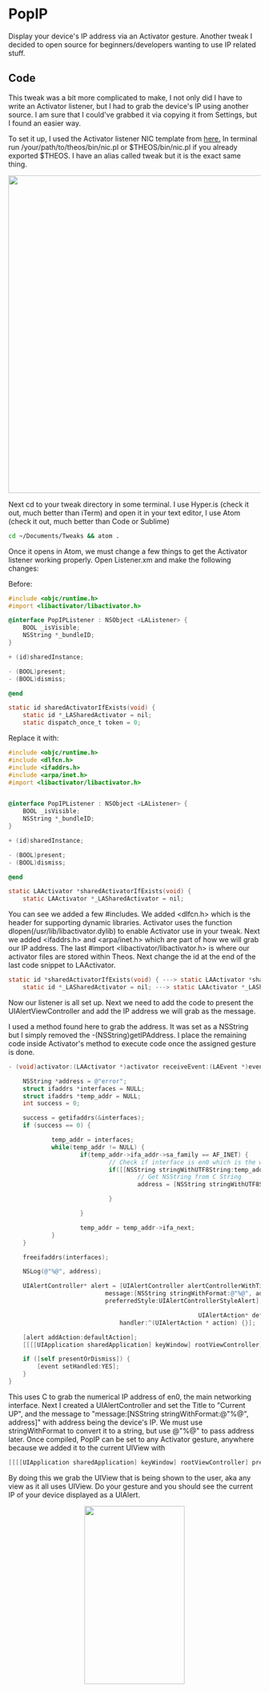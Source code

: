 # PopIP
Display your device's IP address via an Activator gesture. Another tweak I decided to open source for beginners/developers wanting to use IP related stuff.

## Code

This tweak was a bit more complicated to make, I not only did I have to write an Activator listener, but I had to grab the device's IP using another source. I am sure that I could've grabbed it via copying it from Settings, but I found an easier way.

To set it up, I used the Activator listener NIC template from [here.](https://github.com/theos/templates "Official Theos templates") In terminal run /your/path/to/theos/bin/nic.pl or $THEOS/bin/nic.pl if you already exported $THEOS. I have an alias called tweak but it is the exact same thing. 

<p align="center">
  <img width="740" height="635" src="https://github.com/MTACS/MTACS.github.io/blob/master/images/popipnic.png">
</p>

Next cd to your tweak directory in some terminal. I use Hyper.is (check it out, much better than iTerm) and open it in your text editor, I use Atom (check it out, much better than Code or Sublime)

```bash
cd ~/Documents/Tweaks && atom .
```

Once it opens in Atom, we must change a few things to get the Activator listener working properly. Open Listener.xm and make the following changes: 

Before:

```objective-c
#include <objc/runtime.h>
#import <libactivator/libactivator.h>

@interface PopIPListener : NSObject <LAListener> {
	BOOL _isVisible;
	NSString *_bundleID;
}

+ (id)sharedInstance;

- (BOOL)present;
- (BOOL)dismiss;

@end

static id sharedActivatorIfExists(void) {
	static id *_LASharedActivator = nil;
	static dispatch_once_t token = 0;
```

Replace it with:

```objective-c
#include <objc/runtime.h>
#include <dlfcn.h>
#include <ifaddrs.h>
#include <arpa/inet.h>
#import <libactivator/libactivator.h>


@interface PopIPListener : NSObject <LAListener> {
	BOOL _isVisible;
	NSString *_bundleID;
}

+ (id)sharedInstance;

- (BOOL)present;
- (BOOL)dismiss;

@end

static LAActivator *sharedActivatorIfExists(void) {
	static LAActivator *_LASharedActivator = nil;
```

You can see we added a few #includes. We added <dlfcn.h> which is the header for supporting dynamic libraries. Activator uses the function dlopen(/usr/lib/libactivator.dylib) to enable Activator use in your tweak. Next we added <ifaddrs.h> and <arpa/inet.h> which are part of how we will grab our IP address. The last #import <libactivator/libactivator.h> is where our activator files are stored within Theos. Next change the id at the end of the last code snippet to LAActivator.

```objective-c
static id *sharedActivatorIfExists(void) { ---> static LAActivator *sharedActivatorIfExists(void) {
	static id *_LASharedActivator = nil; ---> static LAActivator *_LASharedActivator = nil;
```

Now our listener is all set up. Next we need to add the code to present the UIAlertViewController and add the IP address we will grab as the message.

I used a method found here to grab the address. It was set as a NSString but I simply removed the -(NSString)getIPAddress. I place the remaining code inside Activator's method to execute code once the assigned gesture is done. 

```objective-c
- (void)activator:(LAActivator *)activator receiveEvent:(LAEvent *)event forListenerName:(NSString *)listenerName {

	NSString *address = @"error";
	struct ifaddrs *interfaces = NULL;
	struct ifaddrs *temp_addr = NULL;
	int success = 0;

	success = getifaddrs(&interfaces);
	if (success == 0) {

			temp_addr = interfaces;
			while(temp_addr != NULL) {
					if(temp_addr->ifa_addr->sa_family == AF_INET) {
							// Check if interface is en0 which is the wifi connection on the iPhone
							if([[NSString stringWithUTF8String:temp_addr->ifa_name] isEqualToString:@"en0"]) {
									// Get NSString from C String
									address = [NSString stringWithUTF8String:inet_ntoa(((struct sockaddr_in *)temp_addr->ifa_addr)->sin_addr)];

							}

					}

					temp_addr = temp_addr->ifa_next;
			}
	}

	freeifaddrs(interfaces);

	NSLog(@"%@", address);

	UIAlertController* alert = [UIAlertController alertControllerWithTitle:@"Current IP"
                           message:[NSString stringWithFormat:@"%@", address]
                           preferredStyle:UIAlertControllerStyleAlert];

													 UIAlertAction* defaultAction = [UIAlertAction actionWithTitle:@"Dismiss" style:UIAlertActionStyleDefault
                               handler:^(UIAlertAction * action) {}];

	[alert addAction:defaultAction];
	[[[[UIApplication sharedApplication] keyWindow] rootViewController] presentViewController:alert animated:YES completion:nil];

	if ([self presentOrDismiss]) {
		[event setHandled:YES];
	}
}
```

This uses C to grab the numerical IP address of en0, the main networking interface. Next I created a UIAlertController and set the Title to "Current UP", and the message to "message:[NSString stringWithFormat:@"%@", address]" with address being the device's IP. We must use stringWithFormat to convert it to a string, but use @"%@" to pass address later. Once compiled, PopIP can be set to any Activator gesture, anywhere because we added it to the current UIView with 

```objective-c
[[[[UIApplication sharedApplication] keyWindow] rootViewController] presentViewController:alert animated:YES completion:nil];
```

By doing this we grab the UIView that is being shown to the user, aka any view as it all uses UIView. Do your gesture and you should see the current IP of your device displayed as a UIAlert.

<p align="center">
  <img width="200" height="356" src="https://github.com/MTACS/MTACS.github.io/blob/master/images/popicalrt.jpg">
</p>
